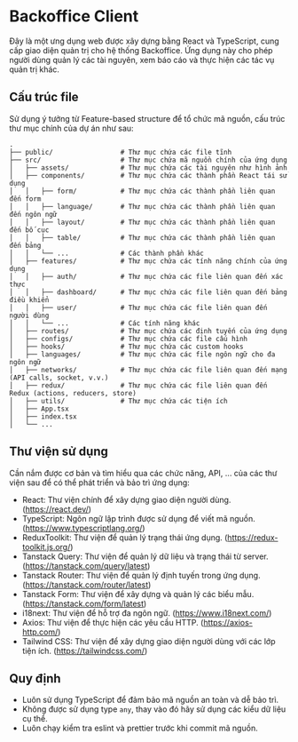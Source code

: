 # Backoffice Client

Đây là một ưng dụng web được xây dựng bằng React và TypeScript, cung cấp giao diện quản trị cho hệ thống Backoffice. 
Ứng dụng này cho phép người dùng quản lý các tài nguyên, xem báo cáo và thực hiện các tác vụ quản trị khác.

## Cấu trúc file

Sử dụng ý tưởng từ Feature-based structure để tổ chức mã nguồn, cấu trúc thư mục chính của dự án như sau:

```
.
├── public/                 # Thư mục chứa các file tĩnh
├── src/                    # Thư mục chứa mã nguồn chính của ứng dụng
│   ├── assets/             # Thư mục chứa các tài nguyên như hình ảnh
│   ├── components/         # Thư mục chứa các thành phần React tái sử dụng
│   │   ├── form/           # Thư mục chứa các thành phần liên quan đến form
│   │   ├── language/       # Thư mục chứa các thành phần liên quan đến ngôn ngữ
│   │   ├── layout/         # Thư mục chứa các thành phần liên quan đến bố cục
│   │   ├── table/          # Thư mục chứa các thành phần liên quan đến bảng
│   │   └── ...             # Các thành phần khác
│   ├── features/           # Thư mục chứa các tính năng chính của ứng dụng
│   │   ├── auth/           # Thư mục chứa các file liên quan đến xác thực
│   │   ├── dashboard/      # Thư mục chứa các file liên quan đến bảng điều khiển
│   │   ├── user/           # Thư mục chứa các file liên quan đến người dùng
│   │   └── ...             # Các tính năng khác
│   ├── routes/             # Thư mục chứa các định tuyến của ứng dụng
│   ├── configs/            # Thư mục chứa các file cấu hình
│   ├── hooks/              # Thư mục chứa các custom hooks
│   ├── languages/          # Thư mục chứa các file ngôn ngữ cho đa ngôn ngữ
│   ├── networks/           # Thư mục chứa các file liên quan đến mạng (API calls, socket, v.v.)
│   ├── redux/              # Thư mục chứa các file liên quan đến Redux (actions, reducers, store)
│   ├── utils/              # Thư mục chứa các tiện ích
│   ├── App.tsx
│   ├── index.tsx
│   └── ...
```

## Thư viện sử dụng

Cần nắm được cơ bản và tìm hiểu qua các chức năng, API, ... của các thư viện sau để có thể phát triển và bảo trì ứng dụng:

- React: Thư viện chính để xây dựng giao diện người dùng. (https://react.dev/)
- TypeScript: Ngôn ngữ lập trình được sử dụng để viết mã nguồn. (https://www.typescriptlang.org/)
- ReduxToolkit: Thư viện để quản lý trạng thái ứng dụng. (https://redux-toolkit.js.org/)
- Tanstack Query: Thư viện để quản lý dữ liệu và trạng thái từ server. (https://tanstack.com/query/latest)
- Tanstack Router: Thư viện để quản lý định tuyến trong ứng dụng. (https://tanstack.com/router/latest)
- Tanstack Form: Thư viện để xây dựng và quản lý các biểu mẫu. (https://tanstack.com/form/latest)
- i18next: Thư viện để hỗ trợ đa ngôn ngữ. (https://www.i18next.com/)
- Axios: Thư viện để thực hiện các yêu cầu HTTP. (https://axios-http.com/)
- Tailwind CSS: Thư viện để xây dựng giao diện người dùng với các lớp tiện ích. (https://tailwindcss.com/)

## Quy định

- Luôn sử dụng TypeScript để đảm bảo mã nguồn an toàn và dễ bảo trì.
- Không được sử dụng type `any`, thay vào đó hãy sử dụng các kiểu dữ liệu cụ thể.
- Luôn chạy kiểm tra eslint và prettier trước khi commit mã nguồn.
